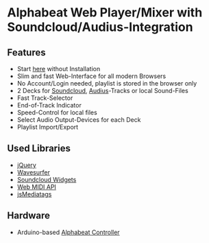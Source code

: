 # Alphabeat Web Player/Mixer with Soundcloud/Audius-Integration

## Features
* Start [here](https://alexus2033.github.io/WebMixer/player.html) without Installation
* Slim and fast Web-Interface for all modern Browsers
* No Account/Login needed, playlist is stored in the browser only
* 2 Decks for [Soundcloud](https://soundcloud.com), [Audius](https://audius.co/trending)-Tracks or local Sound-Files
* Fast Track-Selector
* End-of-Track Indicator
* Speed-Control for local files
* Select Audio Output-Devices for each Deck
* Playlist Import/Export

## Used Libraries
* [jQuery](https://jquery.com)
* [Wavesurfer](https://wavesurfer-js.org)
* [Soundcloud Widgets](https://developers.soundcloud.com/docs/api/html5-widget)
* [Web MIDI API](https://developer.mozilla.org/en-US/docs/Web/API/Web_MIDI_API)
* [jsMediatags](https://github.com/aadsm/jsmediatags)

## Hardware
* Arduino-based [Alphabeat Controller](https://github.com/alexus2033/Alphabeat-Controller)
